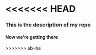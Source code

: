 <<<<<<< HEAD
=======
<h3> This is the description of my repo </h3> 
<h4> Now we're getting there </h4>
>>>>>>> alx-be
